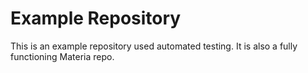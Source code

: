 # Example Repository

This is an example repository used automated testing. It is also a fully functioning Materia repo.
